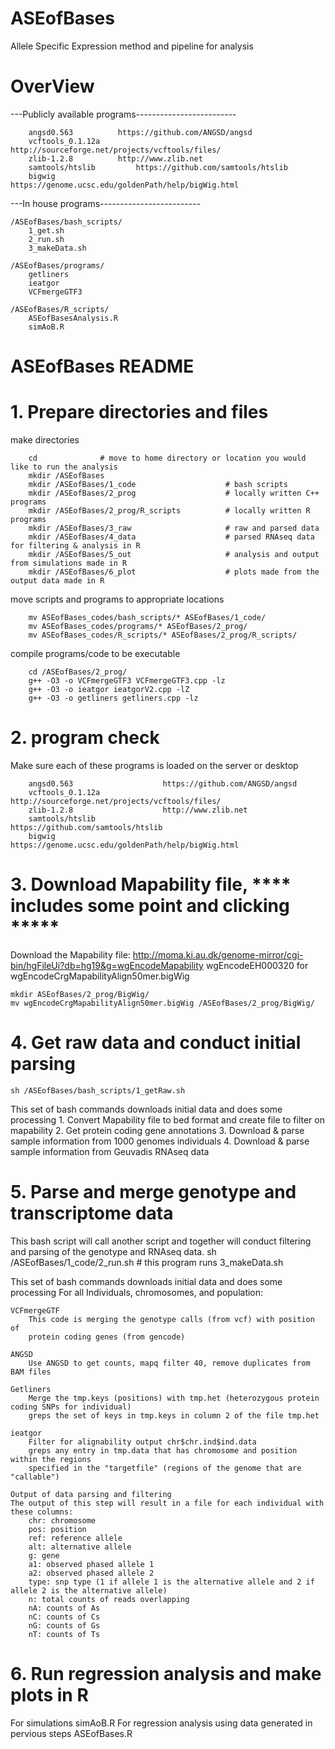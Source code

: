 # ASEofBases
Allele Specific Expression method and pipeline for analysis


# OverView
---Publicly available programs-------------------------

		angsd0.563			https://github.com/ANGSD/angsd
		vcftools_0.1.12a		http://sourceforge.net/projects/vcftools/files/
		zlib-1.2.8			http://www.zlib.net	
		samtools/htslib			https://github.com/samtools/htslib
		bigwig				https://genome.ucsc.edu/goldenPath/help/bigWig.html

---In house programs-------------------------

	/ASEofBases/bash_scripts/
		1_get.sh
		2_run.sh
		3_makeData.sh

	/ASEofBases/programs/
		getliners
		ieatgor
		VCFmergeGTF3

	/ASEofBases/R_scripts/
		ASEofBasesAnalysis.R
		simAoB.R
	
# ASEofBases README
# 1. Prepare directories and files 
make directories

		cd 				# move to home directory or location you would like to run the analysis
		mkdir /ASEofBases
		mkdir /ASEofBases/1_code			        # bash scripts
		mkdir /ASEofBases/2_prog 			        # locally written C++ programs
		mkdir /ASEofBases/2_prog/R_scripts 	  		# locally written R programs
		mkdir /ASEofBases/3_raw  		         	# raw and parsed data
		mkdir /ASEofBases/4_data 			        # parsed RNAseq data for filtering & analysis in R
		mkdir /ASEofBases/5_out  			        # analysis and output from simulations made in R
		mkdir /ASEofBases/6_plot 			        # plots made from the output data made in R 

move scripts and programs to appropriate locations

		mv ASEofBases_codes/bash_scripts/* ASEofBases/1_code/
		mv ASEofBases_codes/programs/* ASEofBases/2_prog/
		mv ASEofBases_codes/R_scripts/* ASEofBases/2_prog/R_scripts/

compile programs/code to be executable

		cd /ASEofBases/2_prog/
		g++ -O3 -o VCFmergeGTF3 VCFmergeGTF3.cpp -lz
		g++ -O3 -o ieatgor ieatgorV2.cpp -lZ
		g++ -O3 -o getliners getliners.cpp -lz

# 2. program check
Make sure each of these programs is loaded on the server or desktop

		angsd0.563			          https://github.com/ANGSD/angsd
		vcftools_0.1.12a	                  http://sourceforge.net/projects/vcftools/files/
		zlib-1.2.8			          http://www.zlib.net	
		samtools/htslib		                  https://github.com/samtools/htslib
		bigwig				          https://genome.ucsc.edu/goldenPath/help/bigWig.html

# 3. Download Mapability file, **** includes some point and clicking *****
Download the Mapability file:
  http://moma.ki.au.dk/genome-mirror/cgi-bin/hgFileUi?db=hg19&g=wgEncodeMapability
  wgEncodeEH000320 for wgEncodeCrgMapabilityAlign50mer.bigWig

    mkdir ASEofBases/2_prog/BigWig/
    mv wgEncodeCrgMapabilityAlign50mer.bigWig /ASEofBases/2_prog/BigWig/

# 4. Get raw data and conduct initial parsing

    sh /ASEofBases/bash_scripts/1_getRaw.sh

This set of bash commands downloads initial data and does some processing 
		1. Convert Mapability file to bed format and create file to filter on mapability
		2. Get protein coding gene annotations
		3. Download & parse sample information from 1000 genomes individuals
		4. Download & parse sample information from Geuvadis RNAseq data

# 5. Parse and merge genotype and transcriptome data
This bash script will call another script and together will conduct filtering and parsing of the genotype and RNAseq data.
		sh /ASEofBases/1_code/2_run.sh # this program runs 3_makeData.sh

This set of bash commands downloads initial data and does some processing 
For all Individuals, chromosomes, and population:

	VCFmergeGTF
		This code is merging the genotype calls (from vcf) with position of 
		protein coding genes (from gencode)

 	ANGSD 
		Use ANGSD to get counts, mapq filter 40, remove duplicates from BAM files 

 	Getliners
		Merge the tmp.keys (positions) with tmp.het (heterozygous protein coding SNPs for individual)
		greps the set of keys in tmp.keys in column 2 of the file tmp.het

 	ieatgor
 		Filter for alignability output chr$chr.ind$ind.data
		greps any entry in tmp.data that has chromosome and position within the regions 
		specified in the "targetfile" (regions of the genome that are "callable")

	Output of data parsing and filtering
	The output of this step will result in a file for each individual with these columns:
		chr: chromosome 
		pos: position
		ref: reference allele
		alt: alternative allele
		g: gene
		a1: observed phased allele 1
		a2: observed phased allele 2
		type: snp type (1 if allele 1 is the alternative allele and 2 if allele 2 is the alternative allele)
		n: total counts of reads overlapping
		nA: counts of As
		nC: counts of Cs
		nG: counts of Gs
		nT: counts of Ts

# 6. Run regression analysis and make plots in R
For simulations
		simAoB.R
For regression analysis using data generated in pervious steps
		ASEofBases.R



